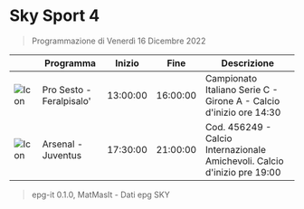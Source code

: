 # Sky Sport 4
> Programmazione di Venerdì 16 Dicembre 2022

||Programma|Inizio|Fine|Descrizione|
|---|---|---|---|---|
|![Icon](https://guidatv.sky.it/uuid/02798bff-a8f6-4dc3-81b9-ba321ca974de/cover?md5ChecksumParam=dcc7e7fb0ec4d18a96ac33b60e985f69)|Pro Sesto - Feralpisalo&#039;|13:00:00|16:00:00|Campionato Italiano Serie C - Girone A - Calcio d&#039;inizio ore 14:30
|![Icon](https://guidatv.sky.it/uuid/b39f1f35-d6a1-4772-b522-bb25abf24dab/cover?md5ChecksumParam=330a81cde25d1e16c90843eb1e9d1b7e)|Arsenal - Juventus|17:30:00|21:00:00|Cod. 456249 - Calcio Internazionale Amichevoli. Calcio d&#039;inizio pre 19:00



 > epg-it 0.1.0, MatMasIt - Dati epg SKY